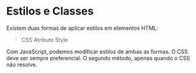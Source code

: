 # Estilos e Classes

Existem duas formas de aplicar estilos em elementos HTML:

> CSS
> Atributo Style

Com JavaScript, podemos modificar estilos de ambas as formas.
O CSS deve ser sempre preferencial. O segundo método, apenas quando o CSS não resolve.
